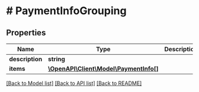 # # PaymentInfoGrouping

## Properties

Name | Type | Description | Notes
------------ | ------------- | ------------- | -------------
**description** | **string** |  | [optional]
**items** | [**\OpenAPI\Client\Model\PaymentInfo[]**](PaymentInfo.md) |  | [optional]

[[Back to Model list]](../../README.md#models) [[Back to API list]](../../README.md#endpoints) [[Back to README]](../../README.md)
